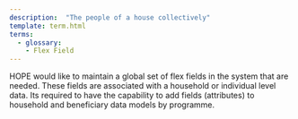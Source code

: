```yaml
---
description:  "The people of a house collectively"
template: term.html
terms:
  - glossary: 
    - Flex Field
---
```


HOPE would like to maintain a global set of flex fields in the system that are needed. These fields are associated with a household or individual level data. Its required to have the capability to add fields (attributes) to household and beneficiary data models by programme.

